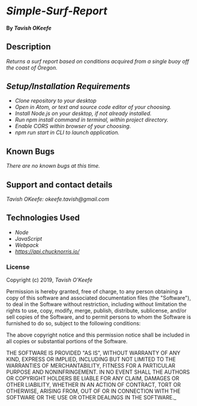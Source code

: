 # _Simple-Surf-Report_

#### By _**Tavish OKeefe**_

## Description

_Returns a surf report based on conditions acquired from a single buoy off the coast of Oregon._

## _Setup/Installation Requirements_

* _Clone repository to your desktop_
* _Open in Atom, or text and source code editor of your choosing._
* _Install Node.js on your desktop, if not already installed._
* _Run npm install command in terminal, within project directory._
* _Enable CORS within browser of your choosing._
* _npm run start in CLI to launch application._


## Known Bugs

_There are no known bugs at this time._

## Support and contact details

_Tavish OKeefe: okeefe.tavish@gmail.com_

## Technologies Used

* _Node_
* _JavaScript_
* _Webpack_
* _https://api.chucknorris.io/_

### License

Copyright (c) 2019, _Tavish O'Keefe_  

Permission is hereby granted, free of charge, to any person obtaining a copy
of this software and associated documentation files (the "Software"), to deal
in the Software without restriction, including without limitation the rights
to use, copy, modify, merge, publish, distribute, sublicense, and/or sell
copies of the Software, and to permit persons to whom the Software is
furnished to do so, subject to the following conditions:  

The above copyright notice and this permission notice shall be included in all copies or substantial portions of the Software.

THE SOFTWARE IS PROVIDED "AS IS", WITHOUT WARRANTY OF ANY KIND, EXPRESS OR
IMPLIED, INCLUDING BUT NOT LIMITED TO THE WARRANTIES OF MERCHANTABILITY,
FITNESS FOR A PARTICULAR PURPOSE AND NONINFRINGEMENT. IN NO EVENT SHALL THE
AUTHORS OR COPYRIGHT HOLDERS BE LIABLE FOR ANY CLAIM, DAMAGES OR OTHER
LIABILITY, WHETHER IN AN ACTION OF CONTRACT, TORT OR OTHERWISE, ARISING FROM,
OUT OF OR IN CONNECTION WITH THE SOFTWARE OR THE USE OR OTHER DEALINGS IN THE
SOFTWARE._